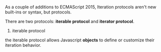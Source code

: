 
As a couple of additions to ECMAScript 2015, Iteration protocols aren't new built-ins or syntax, but protocols.

There are two protocols: **iterable protocol** and **iterator protocol**.

1. iterable protocol

the iterable protocol allows Javascript **objects** to define or customize their iteration behavior.
